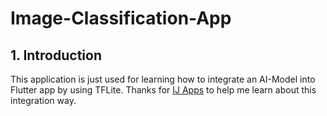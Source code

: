 # Image-Classification-App

## 1. Introduction
This application is just used for learning how to integrate an AI-Model into Flutter app by using TFLite. Thanks for [IJ Apps](https://www.youtube.com/@IJApps) to help me learn about this integration way.
